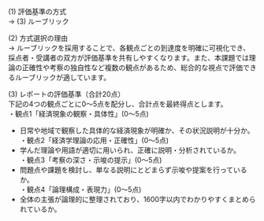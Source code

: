 (1) 評価基準の方式  
→ (3) ルーブリック

(2) 方式選択の理由  
→ ルーブリックを採用することで、各観点ごとの到達度を明確に可視化でき、採点者・受講者の双方が評価基準を共有しやすくなります。また、本課題では理論の正確性や考察の独自性など複数の観点があるため、総合的な視点で評価できるルーブリックが適しています。

(3) レポートの評価基準（合計20点）  
下記の4つの観点ごとに0〜5点を配分し、合計点を最終得点とします。  
・観点1「経済現象の観察・具体性」(0〜5点)  
  - 日常や地域で観察した具体的な経済現象が明確か、その状況説明が十分か。  
・観点2「経済学理論の応用・正確性」(0〜5点)  
  - 学んだ理論や用語が適切に用いられ、正確に説明・分析されているか。  
・観点3「考察の深さ・示唆の提示」(0〜5点)  
  - 問題点や課題を検討し、単なる説明にとどまらず示唆や提案を行っているか。  
・観点4「論理構成・表現力」(0〜5点)  
  - 全体の主張が論理的に整理されており、1600字以内でわかりやすくまとめられているか。  